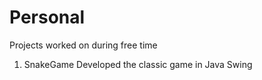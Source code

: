 # Personal


Projects worked on during free time

1. SnakeGame
Developed the classic game in Java Swing